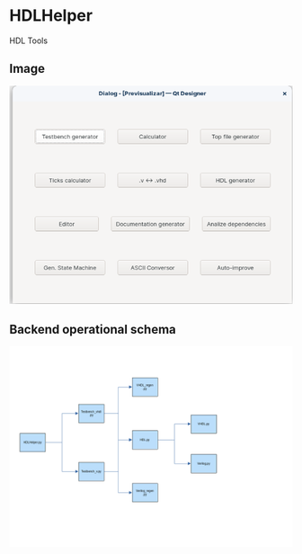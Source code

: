 # HDLHelper
 HDL Tools

## Image
![image](./img/captura.png)

## Backend operational schema
![image](./img/block_diagram.png)